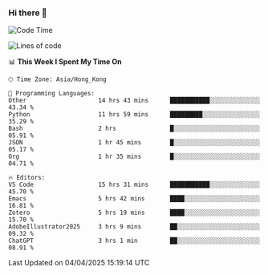 ### Hi there 👋

<!--
**nicehiro/nicehiro** is a ✨ _special_ ✨ repository because its `README.md` (this file) appears on your GitHub profile.

Here are some ideas to get you started:

- 🔭 I’m currently working on ...
- 🌱 I’m currently learning ...
- 👯 I’m looking to collaborate on ...
- 🤔 I’m looking for help with ...
- 💬 Ask me about ...
- 📫 How to reach me: ...
- 😄 Pronouns: ...
- ⚡ Fun fact: ...
-->

<!--START_SECTION:waka-->
![Code Time](http://img.shields.io/badge/Code%20Time-452%20hrs%2029%20mins-blue)

![Lines of code](https://img.shields.io/badge/From%20Hello%20World%20I%27ve%20Written-1.6%20million%20lines%20of%20code-blue)

📊 **This Week I Spent My Time On** 

```text
🕑︎ Time Zone: Asia/Hong_Kong

💬 Programming Languages: 
Other                    14 hrs 43 mins      ███████████░░░░░░░░░░░░░░   43.34 % 
Python                   11 hrs 59 mins      █████████░░░░░░░░░░░░░░░░   35.29 % 
Bash                     2 hrs               █░░░░░░░░░░░░░░░░░░░░░░░░   05.91 % 
JSON                     1 hr 45 mins        █░░░░░░░░░░░░░░░░░░░░░░░░   05.17 % 
Org                      1 hr 35 mins        █░░░░░░░░░░░░░░░░░░░░░░░░   04.71 % 

🔥 Editors: 
VS Code                  15 hrs 31 mins      ███████████░░░░░░░░░░░░░░   45.70 % 
Emacs                    5 hrs 42 mins       ████░░░░░░░░░░░░░░░░░░░░░   16.81 % 
Zotero                   5 hrs 19 mins       ████░░░░░░░░░░░░░░░░░░░░░   15.70 % 
AdobeIllustrator2025     3 hrs 9 mins        ██░░░░░░░░░░░░░░░░░░░░░░░   09.32 % 
ChatGPT                  3 hrs 1 min         ██░░░░░░░░░░░░░░░░░░░░░░░   08.91 % 
```


 Last Updated on 04/04/2025 15:19:14 UTC
<!--END_SECTION:waka-->
